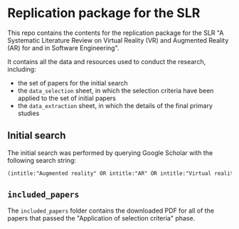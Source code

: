 # Replication package for the SLR

This repo contains the contents for the replication package for the SLR
"A Systematic Literature Review on Virtual Reality (VR) and Augmented Reality (AR) for and in Software Engineering".

It contains all the data and resources used to conduct the research, including:

- the set of papers for the initial search
- the `data_selection` sheet, in which the selection criteria have been applied
  to the set of initial papers
- the `data_extraction` sheet, in which the details of the final primary studies

## Initial search

The initial search was performed by querying Google Scholar with the following
search string:

```txt
(intitle:"Augmented reality" OR intitle:"AR" OR intitle:"Virtual reality" OR intitle:"Virtual reality") AND intitle:Software
```

## `included_papers`

The `included_papers` folder contains the downloaded PDF for all of the papers that passed the "Application of selection
criteria" phase.
